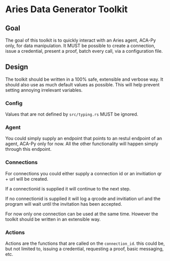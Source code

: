 # Aries Data Generator Toolkit

## Goal

The goal of this toolkit is to quickly interact with an Aries agent, ACA-Py only, for data manipulation. It MUST be possible to create a connection,
issue a credential, present a proof, batch every call, via a configuration
file.

## Design

The toolkit should be written in a 100% safe, extensible and verbose way. It
should also use as much default values as possible. This will help prevent
setting annoying irrelevant variables.

### Config

Values that are not defined by `src/typing.rs` MUST be ignored.

### Agent

You could simply supply an endpoint that points to an restul endpoint of an
agent, ACA-Py only for now. All the other functionality will happen simply
through this endpoint.

### Connections

For connections you could either supply a connection id or an invitiation qr +
url will be created.

If a connectionid is supplied it will continue to the next step.

If no connectionid is supplied it will log a qrcode and invitiation url and the
program will wait until the invitation has been accepted.

For now only one connection can be used at the same time. However the toolkit
should be written in an extensible way.

### Actions

Actions are the functions that are called on the `connection_id`. this could
be, but not limited to, issuing a credential, requesting a proof, basic
messaging, etc.
